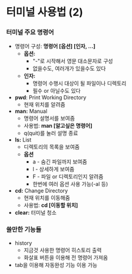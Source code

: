 # 터미널 사용법 (2)

### 터미널 주요 명령어

* 명령어 구성: **명령어 [옵션] [인자, ...]**
  * **옵션:** 
    * "-"로 시작해서 영문 대소문자로 구성
    * 없을수도, 여러개가 있을수도 있다
  * **인자:** 
    * 명령어 수행시 대상이 될 파일이나 디렉토리
    * 필수 or 아닐수도 있다
* **pwd**: Print Working Directory
  * 현재 위치를 알려줌
* **man:** Manual
  * 명령어 설명서를 보여줌
  * 사용법: **man [알고싶은 명령어]**
  * q(quit)를 눌러 설명 종료
* **ls:** List
  * 디렉토리의 목록을 보여줌
  * **옵션**
    * a - 숨긴 파일까지 보여줌
    * l - 상세하게 보여줌
    * F - 파일 or 디렉토리인지 알려줌
    * 한번에 여러 옵션 사용 가능(-al 등)
* **cd:** Change Directory
  * 현재 위치를 이동해줌
  * 사용법: **cd [이동할 위치]**
* **clear:** 터미널 청소



### 쓸만한 기능들

* history 
  * 지금것 사용한 명령어 히스토리 출력
  * 화살표 버튼을 이용해 전 명령어 가져옴
* tab을 이용해 자동완성 기능 이용 가능



